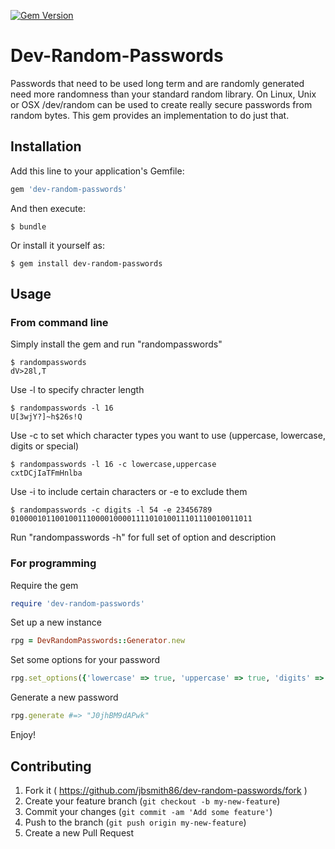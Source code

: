 [![Gem Version](https://badge.fury.io/rb/dev-random-passwords.svg)](http://badge.fury.io/rb/dev-random-passwords)
# Dev-Random-Passwords

Passwords that need to be used long term and are randomly generated need more randomness than your standard random library. On Linux, Unix or OSX /dev/random can be used to create really secure passwords from random bytes. This gem provides an implementation to do just that.

## Installation

Add this line to your application's Gemfile:

```ruby
gem 'dev-random-passwords'
```

And then execute:

    $ bundle

Or install it yourself as:

    $ gem install dev-random-passwords

## Usage

### From command line

Simply install the gem and run "randompasswords"
```
$ randompasswords
dV>28l,T
```

Use -l to specify chracter length
```
$ randompasswords -l 16
U[3wjY?]~h$26s!Q
```
Use -c to set which character types you want to use (uppercase, lowercase, digits or special)
```
$ randompasswords -l 16 -c lowercase,uppercase
cxtDCjIaTFmHnlba
```

Use -i to include certain characters or -e to exclude them
```
$ randompasswords -c digits -l 54 -e 23456789
010000101100100111000010000111101010011101110010011011
```

Run "randompasswords -h" for full set of option and description

### For programming
Require the gem

```ruby
require 'dev-random-passwords'
```

Set up a new instance
```ruby
rpg = DevRandomPasswords::Generator.new
```

Set some options for your password
```ruby
rpg.set_options({'lowercase' => true, 'uppercase' => true, 'digits' => true,  'length' => 12, 'requirements' => {'digits' => true, 'uppercase' => true, 'lowercase' => true}})
```

Generate a new password
```ruby
rpg.generate #=> "J0jhBM9dAPwk"
```

Enjoy!

## Contributing

1. Fork it ( https://github.com/jbsmith86/dev-random-passwords/fork )
2. Create your feature branch (`git checkout -b my-new-feature`)
3. Commit your changes (`git commit -am 'Add some feature'`)
4. Push to the branch (`git push origin my-new-feature`)
5. Create a new Pull Request
